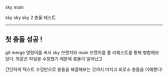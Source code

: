 sky main

sky sky sky 2
총돌 테스트

---

## 첫 충돌 성공 !

git merge 명령어를 써서 sky 브랜치와 main 브랜치를 풀 리퀘스트를 통해 병합해보았다.
똑같은 파일을 수정했기 때문에 충돌이 일어났고

간단하게 텍스트 수정만으로 충돌을 해결해보는 것까지 마치고
비로소 충돌을 이해했다!


